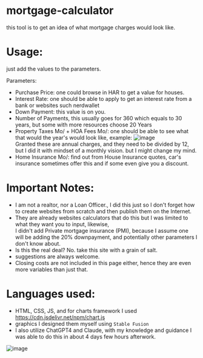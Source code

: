 # mortgage-calculator
this tool is to get an idea of what mortgage charges would look like.

# Usage: 
just add the values to the parameters. <br/>

Parameters:
- Purchase Price: one could browse in HAR to get a value for houses.
- Interest Rate: one should be able to apply to get an interest rate from a bank or websites such nerdwallet
- Down Payment: this value is on you.
- Number of Payments, this usually goes for 360 which equals to 30 years, but some with more resources choose 20 Years
- Property Taxes Mo/ + HOA Fees Mo/: one should be able to see what that would the year's would look like, example:
![image](https://github.com/ivanjrt/mortgage-calculator/assets/44326428/901a365a-5934-4d88-b0c0-9d9eb9e06dbb)<br/>
Granted these are annual charges, and they need to be divided by 12, but I did it with mindset of a monthly vision. but I might change my mind.
- Home Insurance Mo/: find out from House Insurance quotes, car's insurance sometimes offer this and if some even give you a discount.

# Important Notes:
- I am not a realtor, nor a Loan Officer., I did this just so I don't forget how to create websites from scratch and then publish them on the Internet. <br/>
- They are already websites calculators that do this but I was limited to what they want you to input, likewise, <br/>
I didn't  add Private mortgage insurance (PMI), because I assume one will be adding the 20% downpayment,
and potentially other parameters I don't know about.
- Is this the real deal? No. take this site with a grain of salt.
- suggestions are always welcome.
- Closing costs are not included in this page either, hence they are even more variables than just that.

# Languages used:
- HTML, CSS, JS, and for charts framework I used https://cdn.jsdelivr.net/npm/chart.js <br/>
- graphics I designed them myself using `Stable Fusion` <br/>
- I also utilize ChatGPT4 and Claude, with my knowledge and guidance I was able to do this in about 4 days few hours afterwork. <br/>

![image](https://github.com/ivanjrt/mortgage-calculator/assets/44326428/74120225-fe8c-43c6-9044-ef18770de62d)

